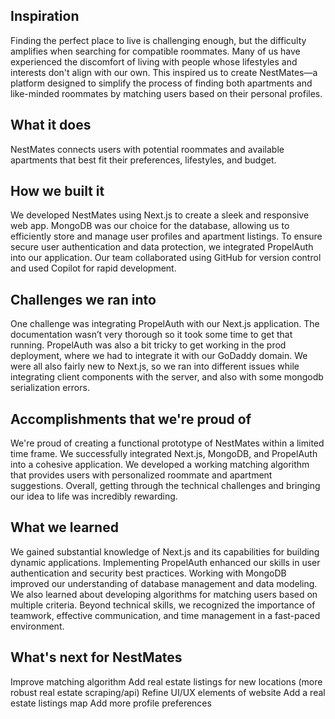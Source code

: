 ## Inspiration
Finding the perfect place to live is challenging enough, but the difficulty amplifies when searching for compatible roommates. Many of us have experienced the discomfort of living with people whose lifestyles and interests don't align with our own. This inspired us to create NestMates—a platform designed to simplify the process of finding both apartments and like-minded roommates by matching users based on their personal profiles.

## What it does
NestMates connects users with potential roommates and available apartments that best fit their preferences, lifestyles, and budget.

## How we built it
We developed NestMates using Next.js to create a sleek and responsive web app. MongoDB was our choice for the database, allowing us to efficiently store and manage user profiles and apartment listings. To ensure secure user authentication and data protection, we integrated PropelAuth into our application. Our team collaborated using GitHub for version control and used Copilot for rapid development.

## Challenges we ran into
One challenge was integrating PropelAuth with our Next.js application. The documentation wasn’t very thorough so it took some time to get that running. PropelAuth was also a bit tricky to get working in the prod deployment, where we had to integrate it with our GoDaddy domain. We were all also fairly new to Next.js, so we ran into different issues while integrating client components with the server, and also with some mongodb serialization errors.

## Accomplishments that we're proud of
We're proud of creating a functional prototype of NestMates within a limited time frame. We successfully integrated Next.js, MongoDB, and PropelAuth into a cohesive application. We developed a working matching algorithm that provides users with personalized roommate and apartment suggestions. Overall, getting through the technical challenges and bringing our idea to life was incredibly rewarding.

## What we learned
We gained substantial knowledge of Next.js and its capabilities for building dynamic applications. Implementing PropelAuth enhanced our skills in user authentication and security best practices. Working with MongoDB improved our understanding of database management and data modeling. We also learned about developing algorithms for matching users based on multiple criteria. Beyond technical skills, we recognized the importance of teamwork, effective communication, and time management in a fast-paced environment.

## What's next for NestMates
Improve matching algorithm Add real estate listings for new locations (more robust real estate scraping/api) Refine UI/UX elements of website Add a real estate listings map Add more profile preferences
